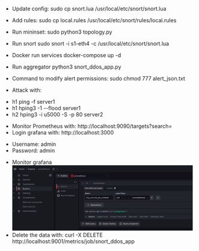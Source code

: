 - Update config:
sudo cp snort.lua /usr/local/etc/snort/snort.lua
- Add rules:
sudo cp local.rules /usr/local/etc/snort/rules/local.rules
- Run mininset:
sudo python3 topology.py
- Run snort
sudo snort -i s1-eth4 -c /usr/local/etc/snort/snort.lua
- Docker run services
docker-compose up -d
- Run aggregator
python3 snort_ddos_app.py
- Command to modify alert permissions:
sudo chmod 777 alert_json.txt

- Attack with:
+ h1 ping -f server1
+ h1 hping3 -1 --flood server1
+ h2 hping3 -i u5000 -S -p 80 server2

- Monitor Prometheus with:
http://localhost:9090/targets?search=
- Login grafana with:
http://localhost:3000
+ Username: admin
+ Password: admin

- Monitor grafana
![img.png](img.png)
- Delete the data with:
curl -X DELETE http://localhost:9001/metrics/job/snort_ddos_app